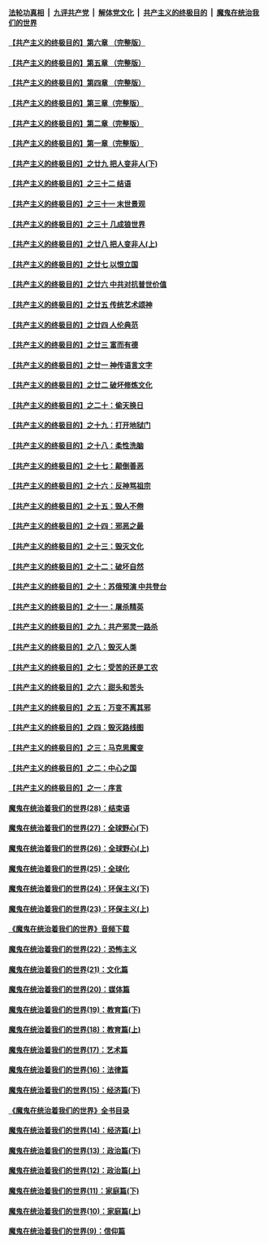 ####  [法轮功真相](../../../../basic/blob/master/README.md?t=06092331) &nbsp;|&nbsp; [九评共产党](../../../../9ping.md/blob/master/README.md?t=06092331) &nbsp;|&nbsp; [解体党文化](../../../../jtdwh.md/blob/master/README.md?t=06092331)  &nbsp;|&nbsp; [共产主义的终极目的](../../../../gczydzjmd.md/blob/master/README.md?t=06092331) &nbsp;|&nbsp; [魔鬼在统治我们的世界](../../../../mgztzwmdsj.md/blob/master/README.md?t=06092331) 

#### [【共产主义的终极目的】第六章 （完整版）](../pages/nsc422/n11428913.md?t=06092331) 

#### [【共产主义的终极目的】第五章 （完整版）](../pages/nsc422/n11428912.md?t=06092331) 

#### [【共产主义的终极目的】第四章 （完整版）](../pages/nsc422/n11428907.md?t=06092331) 

#### [【共产主义的终极目的】第三章（完整版）](../pages/nsc422/n11428848.md?t=06092331) 

#### [【共产主义的终极目的】第二章（完整版）](../pages/nsc422/n11428831.md?t=06092331) 

#### [【共产主义的终极目的】第一章（完整版）](../pages/nsc422/n11417651.md?t=06092331) 

#### [【共产主义的终极目的】之廿九 把人变非人(下)](../pages/nsc422/n11344140.md?t=06092331) 

#### [【共产主义的终极目的】之三十二 结语](../pages/nsc422/n11360535.md?t=06092331) 

#### [【共产主义的终极目的】之三十一 末世景观](../pages/nsc422/n11351129.md?t=06092331) 

#### [【共产主义的终极目的】之三十 几成狼世界](../pages/nsc422/n11348280.md?t=06092331) 

#### [【共产主义的终极目的】之廿八 把人变非人(上)](../pages/nsc422/n11340492.md?t=06092331) 

#### [【共产主义的终极目的】之廿七 以恨立国](../pages/nsc422/n11336944.md?t=06092331) 

#### [【共产主义的终极目的】之廿六 中共对抗普世价值](../pages/nsc422/n11324785.md?t=06092331) 

#### [【共产主义的终极目的】之廿五 传统艺术颂神](../pages/nsc422/n11296396.md?t=06092331) 

#### [【共产主义的终极目的】之廿四 人伦典范](../pages/nsc422/n11296397.md?t=06092331) 

#### [【共产主义的终极目的】之廿三 富而有德](../pages/nsc422/n11283598.md?t=06092331) 

#### [【共产主义的终极目的】之廿一 神传语言文字](../pages/nsc422/n11263265.md?t=06092331) 

#### [【共产主义的终极目的】之廿二 破坏修炼文化](../pages/nsc422/n11245728.md?t=06092331) 

#### [【共产主义的终极目的】之二十：偷天换日](../pages/nsc422/n11238846.md?t=06092331) 

#### [【共产主义的终极目的】之十九：打开地狱门](../pages/nsc422/n11206376.md?t=06092331) 

#### [【共产主义的终极目的】之十八：柔性洗脑](../pages/nsc422/n11199994.md?t=06092331) 

#### [【共产主义的终极目的】之十七：颠倒善恶](../pages/nsc422/n11179782.md?t=06092331) 

#### [【共产主义的终极目的】之十六：反神骂祖宗](../pages/nsc422/n11166798.md?t=06092331) 

#### [【共产主义的终极目的】之十五：毁人不倦](../pages/nsc422/n11166792.md?t=06092331) 

#### [【共产主义的终极目的】之十四：邪恶之最](../pages/nsc422/n11150249.md?t=06092331) 

#### [【共产主义的终极目的】之十三：毁灭文化](../pages/nsc422/n11135227.md?t=06092331) 

#### [【共产主义的终极目的】之十二：破坏自然](../pages/nsc422/n11135214.md?t=06092331) 

#### [【共产主义的终极目的】之十：苏俄预演 中共登台](../pages/nsc422/n11118424.md?t=06092331) 

#### [【共产主义的终极目的】之十一：屠杀精英](../pages/nsc422/n11118442.md?t=06092331) 

#### [【共产主义的终极目的】之九：共产邪灵一路杀](../pages/nsc422/n11114139.md?t=06092331) 

#### [【共产主义的终极目的】之八：毁灭人类](../pages/nsc422/n11108503.md?t=06092331) 

#### [【共产主义的终极目的】之七：受苦的还是工农](../pages/nsc422/n11101809.md?t=06092331) 

#### [【共产主义的终极目的】之六：甜头和苦头](../pages/nsc422/n11096971.md?t=06092331) 

#### [【共产主义的终极目的】之五：万变不离其邪](../pages/nsc422/n11091285.md?t=06092331) 

#### [【共产主义的终极目的】之四：毁灭路线图](../pages/nsc422/n11086284.md?t=06092331) 

#### [【共产主义的终极目的】之三：马克思魔变](../pages/nsc422/n11061941.md?t=06092331) 

#### [【共产主义的终极目的】之二：中心之国](../pages/nsc422/n11047728.md?t=06092331) 

#### [【共产主义的终极目的】之一：序言](../pages/nsc422/n11086077.md?t=06092331) 

#### [魔鬼在统治着我们的世界(28)：结束语](../pages/nsc422/n10936246.md?t=06092331) 

#### [魔鬼在统治着我们的世界(27)：全球野心(下)](../pages/nsc422/n10928319.md?t=06092331) 

#### [魔鬼在统治着我们的世界(26)：全球野心(上)](../pages/nsc422/n10900318.md?t=06092331) 

#### [魔鬼在统治着我们的世界(25)：全球化](../pages/nsc422/n10788205.md?t=06092331) 

#### [魔鬼在统治着我们的世界(24)：环保主义(下)](../pages/nsc422/n10695307.md?t=06092331) 

#### [魔鬼在统治着我们的世界(23)：环保主义(上)](../pages/nsc422/n10688613.md?t=06092331) 

#### [《魔鬼在统治着我们的世界》音频下载](../pages/nsc422/n10635553.md?t=06092331) 

#### [魔鬼在统治着我们的世界(22)：恐怖主义](../pages/nsc422/n10614727.md?t=06092331) 

#### [魔鬼在统治着我们的世界(21)：文化篇](../pages/nsc422/n10597706.md?t=06092331) 

#### [魔鬼在统治着我们的世界(20)：媒体篇](../pages/nsc422/n10586579.md?t=06092331) 

#### [魔鬼在统治着我们的世界(19)：教育篇(下)](../pages/nsc422/n10564808.md?t=06092331) 

#### [魔鬼在统治着我们的世界(18)：教育篇(上)](../pages/nsc422/n10526970.md?t=06092331) 

#### [魔鬼在统治着我们的世界(17)：艺术篇](../pages/nsc422/n10499093.md?t=06092331) 

#### [魔鬼在统治着我们的世界(16)：法律篇](../pages/nsc422/n10485969.md?t=06092331) 

#### [魔鬼在统治着我们的世界(15)：经济篇(下)](../pages/nsc422/n10469975.md?t=06092331) 

#### [《魔鬼在统治着我们的世界》全书目录](../pages/nsc422/n10464261.md?t=06092331) 

#### [魔鬼在统治着我们的世界(14)：经济篇(上)](../pages/nsc422/n10457370.md?t=06092331) 

#### [魔鬼在统治着我们的世界(13)：政治篇(下)](../pages/nsc422/n10448270.md?t=06092331) 

#### [魔鬼在统治着我们的世界(12)：政治篇(上)](../pages/nsc422/n10444576.md?t=06092331) 

#### [魔鬼在统治着我们的世界(11)：家庭篇(下)](../pages/nsc422/n10440961.md?t=06092331) 

#### [魔鬼在统治着我们的世界(10)：家庭篇(上)](../pages/nsc422/n10435448.md?t=06092331) 

#### [魔鬼在统治着我们的世界(9)：信仰篇](../pages/nsc422/n10432159.md?t=06092331) 

